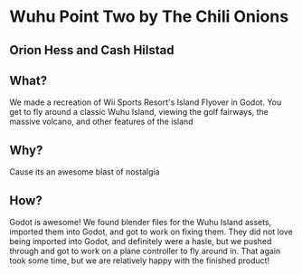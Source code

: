 # Wuhu Point Two by The Chili Onions
## Orion Hess and Cash Hilstad

## What?
We made a recreation of Wii Sports Resort's Island Flyover in Godot. You get to fly around a classic Wuhu Island, viewing the golf fairways, the massive volcano, and other features of the island

## Why? 
Cause its an awesome blast of nostalgia

## How?
Godot is awesome!
We found blender files for the Wuhu Island assets, imported them into Godot, and got to work on fixing them. 
They did not love being imported into Godot, and definitely were a hasle, but we pushed through and got to work on a plane controller to fly around in. 
That again took some time, but we are relatively happy with the finished product!


